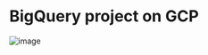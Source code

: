 # BigQuery project on GCP

![image](https://github.com/user-attachments/assets/055d41d2-53b5-49d1-8924-6eaf91f43af7)
